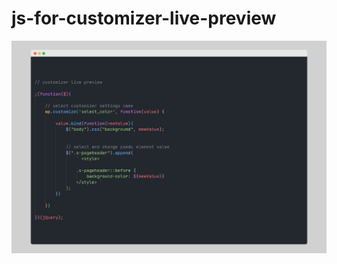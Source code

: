 # js-for-customizer-live-preview

![alt text](https://github.com/sajjad-limon/js-for-customizer-live-preview/blob/main/js-for-cutomizer-live-preview.png?raw=true)

